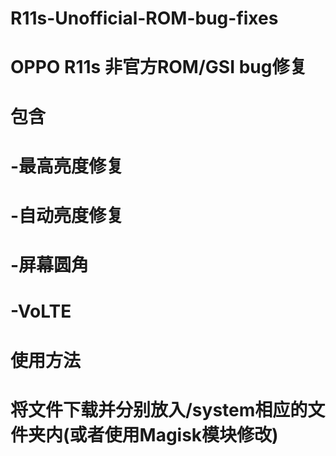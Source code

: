 # R11s-Unofficial-ROM-bug-fixes
# OPPO R11s 非官方ROM/GSI bug修复
# 包含
# -最高亮度修复
# -自动亮度修复
# -屏幕圆角
# -VoLTE
# 使用方法
# 将文件下载并分别放入/system相应的文件夹内(或者使用Magisk模块修改)
